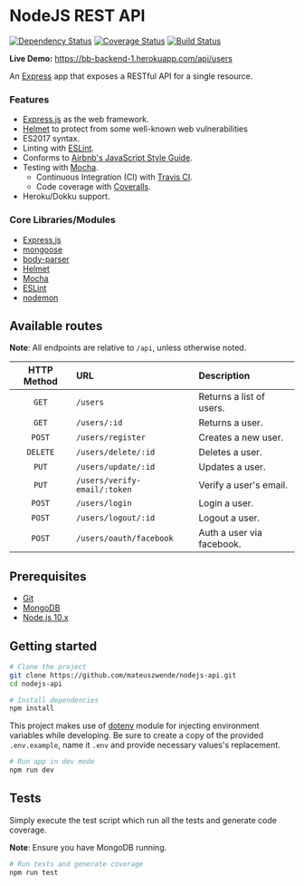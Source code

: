# NodeJS REST API

[![Dependency Status](https://david-dm.org/mateuszwende/nodejs-api.svg)](https://david-dm.org/mateuszwende/nodejs-api)
[![Coverage Status](https://coveralls.io/repos/github/mateuszwende/nodejs-api/badge.svg?branch=master)](https://coveralls.io/github/mateuszwende/nodejs-api?branch=master)
[![Build Status](https://travis-ci.org/mateuszwende/nodejs-api.svg?branch=master)](https://travis-ci.org/mateuszwende/nodejs-api)

**Live Demo:** https://bb-backend-1.herokuapp.com/api/users

An [Express](https://expressjs.com/) app that exposes a RESTful API for a single resource.

### Features

- [Express.js](https://expressjs.com/) as the web framework.
- [Helmet](https://github.com/helmetjs/helmet) to protect from some well-known web vulnerabilities
- ES2017 syntax.
- Linting with [ESLint](http://eslint.org/).
- Conforms to [Airbnb's JavaScript Style Guide](https://github.com/airbnb/javascript).
- Testing with [Mocha](https://mochajs.org/).
  - Continuous Integration (CI) with [Travis CI](https://travis-ci.org/).
  - Code coverage with [Coveralls](https://coveralls.io/github/mateuszwende/nodejs-api).
- Heroku/Dokku support.

### Core Libraries/Modules

- [Express.js](https://expressjs.com/)
- [mongoose](http://mongoosejs.com/)
- [body-parser](https://github.com/expressjs/body-parser)
- [Helmet](https://github.com/helmetjs/helmet)
- [Mocha](https://mochajs.org/)
- [ESLint](https://github.com/eslint/eslint)
- [nodemon](https://github.com/remy/nodemon)

## Available routes

**Note**: All endpoints are relative to `/api`, unless otherwise noted.

| HTTP Method | URL                          | Description               |
| :---------: | :--------------------------- | :------------------------ |
|    `GET`    | `/users`                     | Returns a list of users.  |
|    `GET`    | `/users/:id`                 | Returns a user.           |
|   `POST`    | `/users/register`            | Creates a new user.       |
|  `DELETE`   | `/users/delete/:id`          | Deletes a user.           |
|    `PUT`    | `/users/update/:id`          | Updates a user.           |
|    `PUT`    | `/users/verify-email/:token` | Verify a user's email.    |
|   `POST`    | `/users/login`               | Login a user.             |
|   `POST`    | `/users/logout/:id`          | Logout a user.            |
|   `POST`    | `/users/oauth/facebook`      | Auth a user via facebook. |

## Prerequisites

- [Git](https://git-scm.com/)
- [MongoDB](https://www.mongodb.com/download-center)
- [Node.js 10.x](https://nodejs.org/)

## Getting started

```bash
# Clone the project
git clone https://github.com/mateuszwende/nodejs-api.git
cd nodejs-api

# Install dependencies
npm install

```

This project makes use of [dotenv](https://www.npmjs.com/package/dotenv) module for injecting environment variables while developing. Be sure to create a copy of the provided `.env.example`, name it `.env` and provide necessary values's replacement.

```bash
# Run app in dev mode
npm run dev
```

## Tests

Simply execute the test script which run all the tests and generate code coverage.

**Note**: Ensure you have MongoDB running.

```bash
# Run tests and generate coverage
npm run test
```
